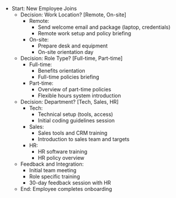 - Start: New Employee Joins
  - Decision: Work Location? [Remote, On-site]
    - Remote:
      - Send welcome email and package (laptop, credentials)
      - Remote work setup and policy briefing
    - On-site:
      - Prepare desk and equipment
      - On-site orientation day
  - Decision: Role Type? [Full-time, Part-time]
    - Full-time:
      - Benefits orientation
      - Full-time policies briefing
    - Part-time:
      - Overview of part-time policies
      - Flexible hours system introduction
  - Decision: Department? [Tech, Sales, HR]
    - Tech:
      - Technical setup (tools, access)
      - Initial coding guidelines session
    - Sales:
      - Sales tools and CRM training
      - Introduction to sales team and targets
    - HR:
      - HR software training
      - HR policy overview
  - Feedback and Integration:
    - Initial team meeting
    - Role specific training
    - 30-day feedback session with HR
  - End: Employee completes onboarding

